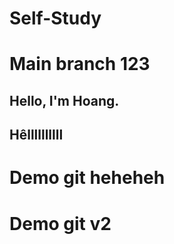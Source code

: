 # Self-Study
# Main branch 123
## Hello, I'm Hoang.
## Hêllllllllll
 
 # Demo git heheheh
 # Demo git v2